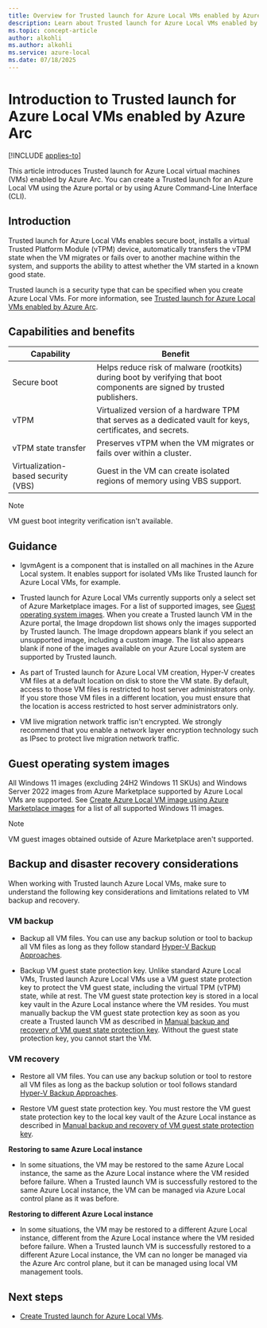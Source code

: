 ```yaml
---
title: Overview for Trusted launch for Azure Local VMs enabled by Azure Arc
description: Learn about Trusted launch for Azure Local VMs enabled by Azure Arc.
ms.topic: concept-article
author: alkohli
ms.author: alkohli
ms.service: azure-local
ms.date: 07/18/2025
---
```


# Introduction to Trusted launch for Azure Local VMs enabled by Azure Arc

[!INCLUDE [applies-to](../includes/hci-applies-to-23h2.md)]

This article introduces Trusted launch for Azure Local virtual machines (VMs) enabled by Azure Arc. You can create a Trusted launch for an Azure Local VM using the Azure portal or by using Azure Command-Line Interface (CLI).

## Introduction

Trusted launch for Azure Local VMs enables secure boot, installs a virtual Trusted Platform Module (vTPM) device, automatically transfers the vTPM state when the VM migrates or fails over to another machine within the system, and supports the ability to attest whether the VM started in a known good state.

Trusted launch is a security type that can be specified when you create Azure Local VMs. For more information, see [Trusted launch for Azure Local VMs enabled by Azure Arc](https://techcommunity.microsoft.com/t5/security-compliance-and-identity/trusted-launch-for-azure-arc-vms-on-azure-stack-hci-version-23h2/ba-p/3978051).

## Capabilities and benefits

| Capability | Benefit |
|----|----|
| Secure boot | Helps reduce risk of malware (rootkits) during boot by verifying that boot components are signed by trusted publishers. |
| vTPM | Virtualized version of a hardware TPM that serves as a dedicated vault for keys, certificates, and secrets.  |
| vTPM state transfer| Preserves vTPM when the VM migrates or fails over within a cluster. |
| Virtualization-based security (VBS) | Guest in the VM can create isolated regions of memory using VBS support. |

> [!NOTE]
> VM guest boot integrity verification isn't available.

## Guidance

- IgvmAgent is a component that is installed on all machines in the Azure Local system. It enables support for isolated VMs like Trusted launch for Azure Local VMs, for example.

- Trusted launch for Azure Local VMs currently supports only a select set of Azure Marketplace images. For a list of supported images, see [Guest operating system images](#guest-operating-system-images). When you create a Trusted launch VM in the Azure portal, the Image dropdown list shows only the images supported by Trusted launch. The Image dropdown appears blank if you select an unsupported image, including a custom image. The list also appears blank if none of the images available on your Azure Local system are supported by Trusted launch.

- As part of Trusted launch for Azure Local VM creation, Hyper-V creates VM files at a default location on disk to store the VM state. By default, access to those VM files is restricted to host server administrators only. If you store those VM files in a different location, you must ensure that the location is access restricted to host server administrators only.

- VM live migration network traffic isn't encrypted. We strongly recommend that you enable a network layer encryption technology such as IPsec to protect live migration network traffic.

## Guest operating system images

All Windows 11 images (excluding 24H2 Windows 11 SKUs) and Windows Server 2022 images from Azure Marketplace supported by Azure Local VMs are supported. See [Create Azure Local VM image using Azure Marketplace images](/azure-stack/hci/manage/virtual-machine-image-azure-marketplace?tabs=azurecli) for a list of all supported Windows 11 images.

> [!NOTE]
> VM guest images obtained outside of Azure Marketplace aren't supported.

## Backup and disaster recovery considerations

When working with Trusted launch Azure Local VMs, make sure to understand the following key considerations and limitations related to VM backup and recovery. 

### VM backup

- Backup all VM files. You can use any backup solution or tool to backup all VM files as long as they follow standard [Hyper-V Backup Approaches](/virtualization/hyper-v-on-windows/reference/hypervbackupapproaches).  

- Backup VM guest state protection key. Unlike standard Azure Local VMs, Trusted launch Azure Local VMs use a VM guest state protection key to protect the VM guest state, including the virtual TPM (vTPM) state, while at rest. The VM guest state protection key is stored in a local key vault in the Azure Local instance where the VM resides. You must manually backup the VM guest state protection key as soon as you create a Trusted launch VM as described in [Manual backup and recovery of VM guest state protection key](trusted-launch-vm-import-key.md). Without the guest state protection key, you cannot start the VM.

### VM recovery

- Restore all VM files. You can use any backup solution or tool to restore all VM files as long as the backup solution or tool follows standard [Hyper-V Backup Approaches](/virtualization/hyper-v-on-windows/reference/hypervbackupapproaches).

- Restore VM guest state protection key. You must restore the VM guest state protection key to the local key vault of the Azure Local instance as described in [Manual backup and recovery of VM guest state protection key](trusted-launch-vm-import-key.md).

**Restoring to same Azure Local instance**

- In some situations, the VM may be restored to the same Azure Local instance, the same as the Azure Local instance where the VM resided before failure. When a Trusted launch VM is successfully restored to the same Azure Local instance, the VM can be managed via Azure Local control plane as it was before.

**Restoring to different Azure Local instance**

- In some situations, the VM may be restored to a different Azure Local instance, different from the Azure Local instance where the VM resided before failure. When a Trusted launch VM is successfully restored to a different Azure Local instance, the VM can no longer be managed via the Azure Arc control plane, but it can be managed using local VM management tools.

## Next steps

- [Create Trusted launch for Azure Local VMs](create-arc-virtual-machines.md).
